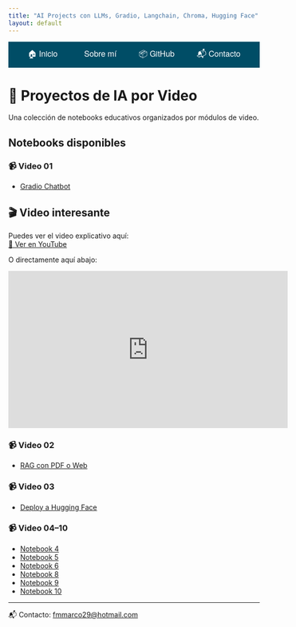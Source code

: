 ```yaml
---
title: "AI Projects con LLMs, Gradio, Langchain, Chroma, Hugging Face"
layout: default
---
```

<div style="background-color:#004d66; padding: 12px 0; text-align: center; font-family: 'Helvetica Neue', Helvetica, Arial, sans-serif; font-size: 16px;">
  <a href="index.md" style="margin: 0 20px; text-decoration: none; color: #ffffff;">🏠 Inicio</a>
  <a href="about.md" style="margin: 0 20px; text-decoration: none; color: #ffffff;">👤 Sobre mí</a>
  <a href="https://github.com/fmmarco29/AI" style="margin: 0 20px; text-decoration: none; color: #ffffff;">📦 GitHub</a>
  <a href="mailto:fmmarco29@hotmail.com" style="margin: 0 20px; text-decoration: none; color: #ffffff;">📬 Contacto</a>
</div>


# 🎥 Proyectos de IA por Video

Una colección de notebooks educativos organizados por módulos de video.

## Notebooks disponibles

### 📹 Video 01
- [Gradio Chatbot](https://nbviewer.org/github/fmmarco29/AI/blob/main/Video_01/video01_Gradio_chatbot.ipynb)

## 🎬 Video interesante

Puedes ver el video explicativo aquí:  
[🔗 Ver en YouTube](https://www.youtube.com/watch?v=t-1gu0EI_-o)

O directamente aquí abajo:

<iframe width="560" height="315" src="https://www.youtube.com/embed/t-1gu0EI_-o" 
frameborder="0" allowfullscreen></iframe>

### 📹 Video 02
- [RAG con PDF o Web](https://nbviewer.org/github/fmmarco29/AI/blob/main/Video_02/RAG_con_PDF_o_Web.ipynb)

### 📹 Video 03
- [Deploy a Hugging Face](https://nbviewer.org/github/fmmarco29/AI/blob/main/Video_03/Deploy_Hugging.ipynb)

### 📹 Video 04–10
- [Notebook 4](https://nbviewer.org/github/fmmarco29/AI/blob/main/Video_04/notebook4.ipynb)
- [Notebook 5](https://nbviewer.org/github/fmmarco29/AI/blob/main/Video_05/notebook5.ipynb)
- [Notebook 6](https://nbviewer.org/github/fmmarco29/AI/blob/main/Video_06/notebook6.ipynb)
- [Notebook 8](https://nbviewer.org/github/fmmarco29/AI/blob/main/Video_08/notebook7.ipynb)
- [Notebook 9](https://nbviewer.org/github/fmmarco29/AI/blob/main/Video_09/notebook8.ipynb)
- [Notebook 10](https://nbviewer.org/github/fmmarco29/AI/blob/main/Video_10/notebook9.ipynb)

---

                                    
📬 Contacto: fmmarco29@hotmail.com 